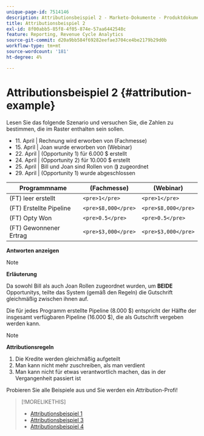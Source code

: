 ```yaml
---
unique-page-id: 7514146
description: Attributionsbeispiel 2 - Marketo-Dokumente - Produktdokumentation
title: Attributionsbeispiel 2
exl-id: 8f00abb5-85f8-4f05-874e-57aa6442548c
feature: Reporting, Revenue Cycle Analytics
source-git-commit: d20a9bb584f69282eefae3704ce4be2179b29d0b
workflow-type: tm+mt
source-wordcount: '181'
ht-degree: 4%

---
```


# Attributionsbeispiel 2 {#attribution-example}

Lesen Sie das folgende Szenario und versuchen Sie, die Zahlen zu bestimmen, die im Raster enthalten sein sollen.

* &#x200B;11. April | Rechnung wird erworben von (Fachmesse)
* &#x200B;15. April | Joan wurde erworben von (Webinar)
* &#x200B;22. April | (Opportunity 1) für 6.000 $ erstellt
* &#x200B;24. April | (Opportunity 2) für 10.000 $ erstellt
* &#x200B;25. April | Bill und Joan sind Rollen von (**)** zugeordnet
* &#x200B;29. April | (Opportunity 1) wurde abgeschlossen

| Programmname | (Fachmesse) | (Webinar) |
|---|---|---|
| (FT) leer erstellt | `<pre>1</pre>` | `<pre>1</pre>` |
| (FT) Erstellte Pipeline | `<pre>$8,000</pre>` | `<pre>$8,000</pre>` |
| (FT) Opty Won | `<pre>0.5</pre>` | `<pre>0.5</pre>` |
| (FT) Gewonnener Ertrag | `<pre>$3,000</pre>` | `<pre>$3,000</pre>` |

**Antworten anzeigen**

>[!NOTE]
>
>**Erläuterung**
>
>Da sowohl Bill als auch Joan Rollen zugeordnet wurden, um **BEIDE** Opportunitys, teilte das System (gemäß den Regeln) die Gutschrift gleichmäßig zwischen ihnen auf.
>
>Die für jedes Programm erstellte Pipeline (8.000 $) entspricht der Hälfte der insgesamt verfügbaren Pipeline (16.000 $), die als Gutschrift vergeben werden kann.

>[!NOTE]
>
>**Attributionsregeln**
>
>1. Die Kredite werden gleichmäßig aufgeteilt
>1. Man kann nicht mehr zuschreiben, als man verdient
>1. Man kann nicht für etwas verantwortlich machen, das in der Vergangenheit passiert ist

Probieren Sie alle Beispiele aus und Sie werden ein Attribution-Profi!

>[!MORELIKETHIS]
>
>* [Attributionsbeispiel 1](/help/marketo/product-docs/reporting/revenue-cycle-analytics/revenue-tools/attribution/attribution-example-1.md)
>* [Attributionsbeispiel 3](/help/marketo/product-docs/reporting/revenue-cycle-analytics/revenue-tools/attribution/attribution-example-3.md)
>* [Attributionsbeispiel 4](/help/marketo/product-docs/reporting/revenue-cycle-analytics/revenue-tools/attribution/attribution-example-4.md)
